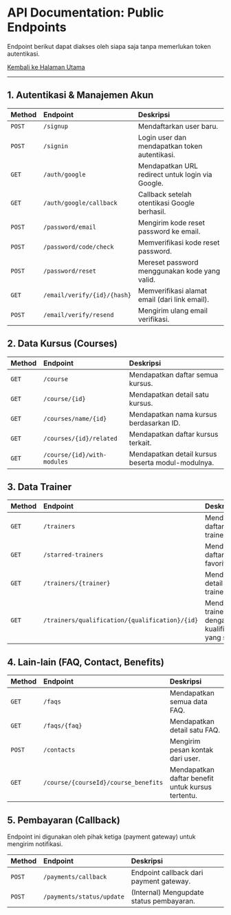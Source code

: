 # API Documentation: Public Endpoints

Endpoint berikut dapat diakses oleh siapa saja tanpa memerlukan token autentikasi.

[Kembali ke Halaman Utama](./index.md)

---

## 1. Autentikasi & Manajemen Akun

| Method | Endpoint                    | Deskripsi                                        |
| :----- | :-------------------------- | :----------------------------------------------- |
| `POST` | `/signup`                   | Mendaftarkan user baru.                          |
| `POST` | `/signin`                   | Login user dan mendapatkan token autentikasi.    |
| `GET`  | `/auth/google`              | Mendapatkan URL redirect untuk login via Google. |
| `GET`  | `/auth/google/callback`     | Callback setelah otentikasi Google berhasil.     |
| `POST` | `/password/email`           | Mengirim kode reset password ke email.           |
| `POST` | `/password/code/check`      | Memverifikasi kode reset password.               |
| `POST` | `/password/reset`           | Mereset password menggunakan kode yang valid.    |
| `GET`  | `/email/verify/{id}/{hash}` | Memverifikasi alamat email (dari link email).    |
| `POST` | `/email/verify/resend`      | Mengirim ulang email verifikasi.                 |

## 2. Data Kursus (Courses)

| Method | Endpoint                    | Deskripsi                                         |
| :----- | :-------------------------- | :------------------------------------------------ |
| `GET`  | `/course`                   | Mendapatkan daftar semua kursus.                  |
| `GET`  | `/course/{id}`              | Mendapatkan detail satu kursus.                   |
| `GET`  | `/courses/name/{id}`        | Mendapatkan nama kursus berdasarkan ID.           |
| `GET`  | `/courses/{id}/related`     | Mendapatkan daftar kursus terkait.                |
| `GET`  | `/course/{id}/with-modules` | Mendapatkan detail kursus beserta modul-modulnya. |

## 3. Data Trainer

| Method | Endpoint                                       | Deskripsi                                         |
| :----- | :--------------------------------------------- | :------------------------------------------------ |
| `GET`  | `/trainers`                                    | Mendapatkan daftar semua trainer.                 |
| `GET`  | `/starred-trainers`                            | Mendapatkan daftar trainer favorit.               |
| `GET`  | `/trainers/{trainer}`                          | Mendapatkan detail satu trainer.                  |
| `GET`  | `/trainers/qualification/{qualification}/{id}` | Mendapatkan trainer dengan kualifikasi yang sama. |

## 4. Lain-lain (FAQ, Contact, Benefits)

| Method | Endpoint                             | Deskripsi                                         |
| :----- | :----------------------------------- | :------------------------------------------------ |
| `GET`  | `/faqs`                              | Mendapatkan semua data FAQ.                       |
| `GET`  | `/faqs/{faq}`                        | Mendapatkan detail satu FAQ.                      |
| `POST` | `/contacts`                          | Mengirim pesan kontak dari user.                  |
| `GET`  | `/course/{courseId}/course_benefits` | Mendapatkan daftar benefit untuk kursus tertentu. |

## 5. Pembayaran (Callback)

Endpoint ini digunakan oleh pihak ketiga (payment gateway) untuk mengirim notifikasi.

| Method | Endpoint                  | Deskripsi                                |
| :----- | :------------------------ | :--------------------------------------- |
| `POST` | `/payments/callback`      | Endpoint callback dari payment gateway.  |
| `POST` | `/payments/status/update` | (Internal) Mengupdate status pembayaran. |
